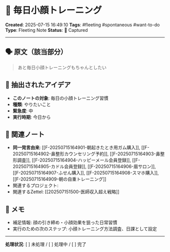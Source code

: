 # 💭 毎日小顔トレーニング

**Created**: 2025-07-15 16:49:10
**Tags**: #fleeting #spontaneous #want-to-do
**Type**: Fleeting Note
**Status**: 📝 Captured

---

## 🗣️ 原文（該当部分）
> あと毎日小顔トレーニングもちゃんとしたい

## 🎯 抽出されたアイデア
- **このノートの対象**: 毎日の小顔トレーニング習慣
- **種類**: やりたいこと
- **緊急度**: 中
- **実行時期**: 今日から

## 🔗 関連ノート
- **同一発言由来**: [[F-20250715164901-朝起きたとき用ガム購入]], [[F-20250715164902-鼻整形カウンセリング予約]], [[F-20250715164903-鼻整形調査]], [[F-20250715164904-ハッピーメール会員登録]], [[F-20250715164905-カドル会員登録]], [[F-20250715164906-眉サロン]], [[F-20250715164907-ふせん購入]], [[F-20250715164908-スマホ購入]], [[F-20250715164909-朝の自重トレーニング]]
- 関連するプロジェクト: 
- 関連するZettel: [[202507151500-医師収入超え戦略]]

## 📝 メモ
- 補足情報: 顔の引き締め・小顔効果を狙った日常習慣
- 実行のための次のステップ: 小顔トレーニング方法調査、日課として設定

---

**処理状況**: [ ] 未処理 / [ ] 処理中 / [ ] 完了